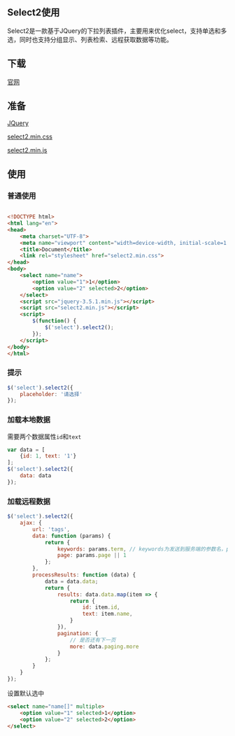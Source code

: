 ## Select2使用

Select2是一款基于JQuery的下拉列表插件，主要用来优化select，支持单选和多选，同时也支持分组显示、列表检索、远程获取数据等功能。

## 下载

[官网](https://select2.org/)

## 准备

[JQuery](https://code.jquery.com/jquery-3.5.1.min.js)

[select2.min.css](https://github.com/select2/select2/raw/develop/dist/css/select2.min.css)

[select2.min.js](https://github.com/select2/select2/raw/develop/dist/js/select2.min.js)


## 使用

### 普通使用


```html

<!DOCTYPE html>
<html lang="en">
<head>
    <meta charset="UTF-8">
    <meta name="viewport" content="width=device-width, initial-scale=1.0">
    <title>Document</title>
    <link rel="stylesheet" href="select2.min.css">
</head>
<body>
    <select name="name">
        <option value="1">1</option>
        <option value="2" selected>2</option>
    </select>
    <script src="jquery-3.5.1.min.js"></script>
    <script src="select2.min.js"></script>
    <script>
        $(function() {
            $('select').select2();
        });
    </script>
</body>
</html>

```

### 提示

```js
$('select').select2({
    placeholder: '请选择'
});
```

### 加载本地数据

需要两个数据属性`id`和`text`

```js
var data = [
    {id: 1, text: '1'}
];
$('select').select2({
    data: data
});
```

### 加载远程数据

```js
$('select').select2({
    ajax: {
        url: 'tags',
        data: function (params) {
            return {
                keywords: params.term, // keywords为发送到服务端的参数名，params.term表示输入框中输入的内容
                page: params.page || 1
            };
        },
        processResults: function (data) {
            data = data.data;
            return {
                results: data.data.map(item => {
                    return {
                        id: item.id,
                        text: item.name,
                    }
                }),
                pagination: {
                    // 是否还有下一页
                    more: data.paging.more
                }
            };
        }
    }
});
```

设置默认选中
```html
<select name="name[]" multiple>
    <option value="1" selected>1</option>
    <option value="2" selected>2</option>
</select>
```
